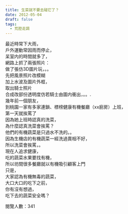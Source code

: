 ```yaml
---
title: 生菜就不要去碰它了？
date: 2012-05-04
draft: false
tags:
  - 荒腔走調
---
```

最近時常下大雨，  
戶外運動常因雨而停止，  
呆室内的時間就多了，  
網路上抓了兩張照片：  
做了張仿3D圖片玩，。。  
先把風景照片改模糊  
加上水波及圖片外框，  
取出騎士照片  
合成改部份透明度仿若騎士由圖内衝出，。。.  
幾年前一個朋友，  
到桃園一家有多家連鎖、標榜健康有機餐廳（xx廚房）上班，  
第一天就挨罵了  
因為她上班時認真的洗菜，  
為什麼認真洗菜會挨罵？  
他們的有機蔬菜是只過水不洗的。。  
因為生機店的有機蔬菜一經洗過賣相不好，  
所以洗菜會挨罵，。  
現在人追求健康，  
吃的蔬菜水果要找有機，  
所以坊間很多餐廳就以有機吸引顧客上門  
只是，  
大家認為有機無毒的蔬菜，  
大口大口的吃下之前，  
你有沒有想過，  
吃下去的蔬菜安全嗎？  

閱覽人數：341